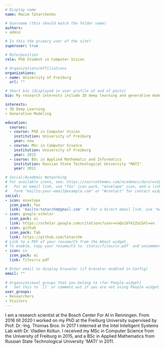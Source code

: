 ```yaml
---
# Display name
name: Maxim Tatarchenko

# Username (this should match the folder name)
authors:
- admin

# Is this the primary user of the site?
superuser: true

# Role/position
role: PhD Student in Computer Vision

# Organizations/Affiliations
organizations:
- name: University of Freiburg
  url: ""

# Short bio (displayed in user profile at end of posts)
bio: My research interests include 3D deep learning and generative modeling.

interests:
- 3D Deep Learning
- Generative Modeling

education:
  courses:
  - course: PhD in Computer Vision
    institution: University of Freiburg
    year: now
  - course: MSc in Computer Science
    institution: University of Freiburg
    year: 2015
  - course: BSc in Applied Mathematic and Informatics
    institution: Russian State Technological University "MATI"
    year: 2011

# Social/Academic Networking
# For available icons, see: https://sourcethemes.com/academic/docs/widgets/#icons
#   For an email link, use "fas" icon pack, "envelope" icon, and a link in the
#   form "mailto:your-email@example.com" or "#contact" for contact widget.
social:
- icon: envelope
  icon_pack: fas
  link: 'mailto:tatarchm@gmail.com'  # For a direct email link, use "mailto:test@example.org".
- icon: google-scholar
  icon_pack: ai
  link: https://scholar.google.com/citations?user=noQo18T42ZoC&hl=en
- icon: github
  icon_pack: fab
  link: https://github.com/tatarchm
# Link to a PDF of your resume/CV from the About widget.
# To enable, copy your resume/CV to `static/files/cv.pdf` and uncomment the lines below.  
- icon: cv
  icon_pack: ai
  link: files/cv.pdf

# Enter email to display Gravatar (if Gravatar enabled in Config)
email: ""
  
# Organizational groups that you belong to (for People widget)
#   Set this to `[]` or comment out if you are not using People widget.  
user_groups:
- Researchers
- Visitors
---
```


I am a research scientist at the Bosch Center For AI in Renningen. From 2016 till 2020 I worked on my PhD at the Freiburg University supervised by Prof. Dr.-Ing. Thomas Brox. In 2017 I interned at the Intel Intelligent Systems Lab with Dr. Vladlen Koltun. I received my MSc in Computer Science from the University of Freiburg in 2015, and a BSc in Applied Mathematics from Russian State Technological University 'MATI' in 2011.
